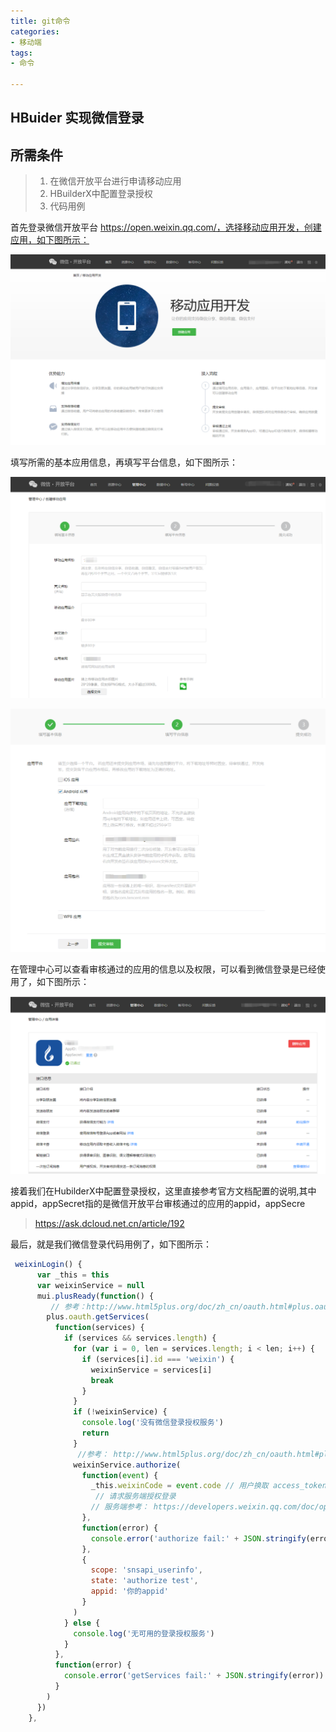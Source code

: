 ```yaml
---
title: git命令
categories:
- 移动端
tags:
- 命令

---
```


## HBuider 实现微信登录

## 所需条件

> 1. 在微信开放平台进行申请移动应用
> 2. HBuilderX中配置登录授权
> 3. 代码用例

首先登录微信开放平台 https://open.weixin.qq.com/，选择移动应用开发，创建应用，如下图所示：

![创建应用](HBuilder实现微信登录/1.png)

填写所需的基本应用信息，再填写平台信息，如下图所示：

![应用基本信息](HBuilder实现微信登录/3.png)

![应用平台信息](HBuilder实现微信登录/2.png)

在管理中心可以查看审核通过的应用的信息以及权限，可以看到微信登录是已经使用了，如下图所示：

![审核通过的应用信息](HBuilder实现微信登录/4.png)

接着我们在HubilderX中配置登录授权，这里直接参考官方文档配置的说明,其中appid，appSecret指的是微信开放平台审核通过的应用的appid，appSecre

> https://ask.dcloud.net.cn/article/192

最后，就是我们微信登录代码用例了，如下图所示：

```javascript
 weixinLogin() {
      var _this = this
      var weixinService = null
      mui.plusReady(function() {
         // 参考：http://www.html5plus.org/doc/zh_cn/oauth.html#plus.oauth.getServices
        plus.oauth.getServices(
          function(services) {
            if (services && services.length) {
              for (var i = 0, len = services.length; i < len; i++) {
                if (services[i].id === 'weixin') {
                  weixinService = services[i]
                  break
                }
              }
              if (!weixinService) {
                console.log('没有微信登录授权服务')
                return
              }
               //参考： http://www.html5plus.org/doc/zh_cn/oauth.html#plus.oauth.AuthService.authorize
              weixinService.authorize(
                function(event) {
                  _this.weixinCode = event.code // 用户换取 access_token 的 code
                   // 请求服务端授权登录
          		  // 服务端参考： https://developers.weixin.qq.com/doc/oplatform/Mobile_App/WeChat_Login/Authorized_API_call_UnionID.html
                },
                function(error) {
                  console.error('authorize fail:' + JSON.stringify(error))
                },
                {
                  scope: 'snsapi_userinfo',
                  state: 'authorize test',
                  appid: '你的appid'
                }
              )
            } else {
              console.log('无可用的登录授权服务')
            }
          },
          function(error) {
            console.error('getServices fail:' + JSON.stringify(error))
          }
        )
      })
    },
```

